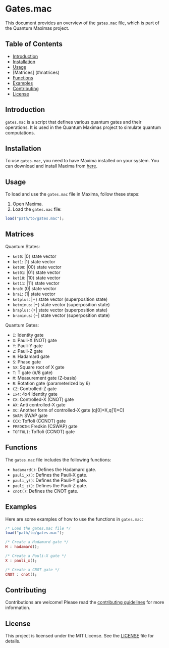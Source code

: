 # Gates.mac

This document provides an overview of the `gates.mac` file, which is part of the Quantum Maximas project.

## Table of Contents
- [Introduction](#introduction)
- [Installation](#installation)
- [Usage](#usage)
- [Matrices] (#matrices)
- [Functions](#functions)
- [Examples](#examples)
- [Contributing](#contributing)
- [License](#license)

## Introduction
`gates.mac` is a script that defines various quantum gates and their operations. It is used in the Quantum Maximas project to simulate quantum computations.

## Installation
To use `gates.mac`, you need to have Maxima installed on your system. You can download and install Maxima from [here](http://maxima.sourceforge.net/download.html).

## Usage
To load and use the `gates.mac` file in Maxima, follow these steps:

1. Open Maxima.
2. Load the `gates.mac` file:
  ```maxima
  load("path/to/gates.mac");
  ```

## Matrices
 Quantum States:
  - `ket0`: |0⟩ state vector
  - `ket1`: |1⟩ state vector
  - `ket00`: |00⟩ state vector
  - `ket01`: |01⟩ state vector
  - `ket10`: |10⟩ state vector
  - `ket11`: |11⟩ state vector
  - `bra0`: ⟨0| state vector
  - `bra1`: ⟨1| state vector
  - `ketplus`: |+⟩ state vector (superposition state)
  - `ketminus`: |−⟩ state vector (superposition state)
  - `braplus`: ⟨+| state vector (superposition state)
  - `braminus`: ⟨−| state vector (superposition state)
 
  Quantum Gates:
  - `I`: Identity gate
  - `X`: Pauli-X (NOT) gate
  - `Y`: Pauli-Y gate
  - `Z`: Pauli-Z gate
  - `H`: Hadamard gate
  - `S`: Phase gate
  - `SX`: Square root of X gate
  - `T`: T gate (π/8 gate)
  - `M`: Measurement gate (Z-basis)
  - `R`: Rotation gate (parameterized by θ)
  - `CZ`: Controlled-Z gate
  - `Ix4`: 4x4 Identity gate
  - `CX`: Controlled-X (CNOT) gate
  - `AX`: Anti controlled-X gate
  - `XC`: Another form of controlled-X gate (q[0]=X,q[1]=C)
  - `SWAP`: SWAP gate
  - `CCX`: Toffoli (CCNOT) gate
  - `FREDKIN`: Fredkin (CSWAP) gate
  - `TOFFOLI`: Toffoli (CCNOT) gate

## Functions
The `gates.mac` file includes the following functions:

- `hadamard()`: Defines the Hadamard gate.
- `pauli_x()`: Defines the Pauli-X gate.
- `pauli_y()`: Defines the Pauli-Y gate.
- `pauli_z()`: Defines the Pauli-Z gate.
- `cnot()`: Defines the CNOT gate.

## Examples
Here are some examples of how to use the functions in `gates.mac`:

```maxima
/* Load the gates.mac file */
load("path/to/gates.mac");

/* Create a Hadamard gate */
H : hadamard();

/* Create a Pauli-X gate */
X : pauli_x();

/* Create a CNOT gate */
CNOT : cnot();
```

## Contributing
Contributions are welcome! Please read the [contributing guidelines](CONTRIBUTING.md) for more information.

## License
This project is licensed under the MIT License. See the [LICENSE](LICENSE) file for details.